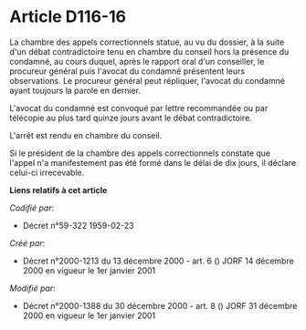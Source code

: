 # Article D116-16

La chambre des appels correctionnels statue, au vu du dossier, à la suite d'un débat contradictoire tenu en chambre du
conseil hors la présence du condamné, au cours duquel, après le rapport oral d'un conseiller, le procureur général puis
l'avocat du condamné présentent leurs observations. Le procureur général peut répliquer, l'avocat du condamné ayant toujours
la parole en dernier.

L'avocat du condamné est convoqué par lettre recommandée ou par télécopie au plus tard quinze jours avant le débat
contradictoire.

L'arrêt est rendu en chambre du conseil.

Si le président de la chambre des appels correctionnels constate que l'appel n'a manifestement pas été formé dans le délai de
dix jours, il déclare celui-ci irrecevable.

**Liens relatifs à cet article**

_Codifié par_:

  - Décret n°59-322 1959-02-23

_Créé par_:

  - Décret n°2000-1213 du 13 décembre 2000 - art. 6 () JORF 14 décembre 2000 en vigueur le 1er janvier 2001

_Modifié par_:

  - Décret n°2000-1388 du 30 décembre 2000 - art. 8 () JORF 31 décembre 2000 en vigueur le 1er janvier 2001

